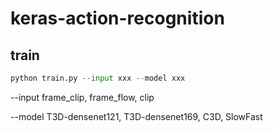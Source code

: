 # keras-action-recognition


## train
```python
python train.py --input xxx --model xxx
```
--input 
    frame_clip, frame_flow, clip
  
--model
    T3D-densenet121, T3D-densenet169, C3D, SlowFast


